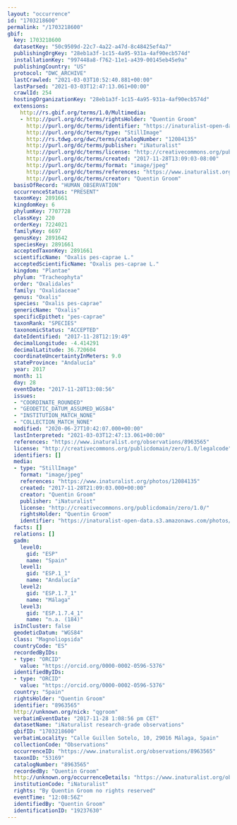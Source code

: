 ```yaml
---
layout: "occurrence"
id: "1703218600"
permalink: "/1703218600"
gbif:
  key: 1703218600
  datasetKey: "50c9509d-22c7-4a22-a47d-8c48425ef4a7"
  publishingOrgKey: "28eb1a3f-1c15-4a95-931a-4af90ecb574d"
  installationKey: "997448a8-f762-11e1-a439-00145eb45e9a"
  publishingCountry: "US"
  protocol: "DWC_ARCHIVE"
  lastCrawled: "2021-03-03T10:52:40.881+00:00"
  lastParsed: "2021-03-03T12:47:13.061+00:00"
  crawlId: 254
  hostingOrganizationKey: "28eb1a3f-1c15-4a95-931a-4af90ecb574d"
  extensions:
    http://rs.gbif.org/terms/1.0/Multimedia:
    - http://purl.org/dc/terms/rightsHolder: "Quentin Groom"
      http://purl.org/dc/terms/identifier: "https://inaturalist-open-data.s3.amazonaws.com/photos/12084135/original.jpeg?1511871592"
      http://purl.org/dc/terms/type: "StillImage"
      http://rs.tdwg.org/dwc/terms/catalogNumber: "12084135"
      http://purl.org/dc/terms/publisher: "iNaturalist"
      http://purl.org/dc/terms/license: "http://creativecommons.org/publicdomain/zero/1.0/"
      http://purl.org/dc/terms/created: "2017-11-28T13:09:03-08:00"
      http://purl.org/dc/terms/format: "image/jpeg"
      http://purl.org/dc/terms/references: "https://www.inaturalist.org/photos/12084135"
      http://purl.org/dc/terms/creator: "Quentin Groom"
  basisOfRecord: "HUMAN_OBSERVATION"
  occurrenceStatus: "PRESENT"
  taxonKey: 2891661
  kingdomKey: 6
  phylumKey: 7707728
  classKey: 220
  orderKey: 7224021
  familyKey: 6697
  genusKey: 2891642
  speciesKey: 2891661
  acceptedTaxonKey: 2891661
  scientificName: "Oxalis pes-caprae L."
  acceptedScientificName: "Oxalis pes-caprae L."
  kingdom: "Plantae"
  phylum: "Tracheophyta"
  order: "Oxalidales"
  family: "Oxalidaceae"
  genus: "Oxalis"
  species: "Oxalis pes-caprae"
  genericName: "Oxalis"
  specificEpithet: "pes-caprae"
  taxonRank: "SPECIES"
  taxonomicStatus: "ACCEPTED"
  dateIdentified: "2017-11-28T12:19:49"
  decimalLongitude: -4.414291
  decimalLatitude: 36.720604
  coordinateUncertaintyInMeters: 9.0
  stateProvince: "Andalucía"
  year: 2017
  month: 11
  day: 28
  eventDate: "2017-11-28T13:08:56"
  issues:
  - "COORDINATE_ROUNDED"
  - "GEODETIC_DATUM_ASSUMED_WGS84"
  - "INSTITUTION_MATCH_NONE"
  - "COLLECTION_MATCH_NONE"
  modified: "2020-06-27T10:42:07.000+00:00"
  lastInterpreted: "2021-03-03T12:47:13.061+00:00"
  references: "https://www.inaturalist.org/observations/8963565"
  license: "http://creativecommons.org/publicdomain/zero/1.0/legalcode"
  identifiers: []
  media:
  - type: "StillImage"
    format: "image/jpeg"
    references: "https://www.inaturalist.org/photos/12084135"
    created: "2017-11-28T21:09:03.000+00:00"
    creator: "Quentin Groom"
    publisher: "iNaturalist"
    license: "http://creativecommons.org/publicdomain/zero/1.0/"
    rightsHolder: "Quentin Groom"
    identifier: "https://inaturalist-open-data.s3.amazonaws.com/photos/12084135/original.jpeg?1511871592"
  facts: []
  relations: []
  gadm:
    level0:
      gid: "ESP"
      name: "Spain"
    level1:
      gid: "ESP.1_1"
      name: "Andalucía"
    level2:
      gid: "ESP.1.7_1"
      name: "Málaga"
    level3:
      gid: "ESP.1.7.4_1"
      name: "n.a. (184)"
  isInCluster: false
  geodeticDatum: "WGS84"
  class: "Magnoliopsida"
  countryCode: "ES"
  recordedByIDs:
  - type: "ORCID"
    value: "https://orcid.org/0000-0002-0596-5376"
  identifiedByIDs:
  - type: "ORCID"
    value: "https://orcid.org/0000-0002-0596-5376"
  country: "Spain"
  rightsHolder: "Quentin Groom"
  identifier: "8963565"
  http://unknown.org/nick: "qgroom"
  verbatimEventDate: "2017-11-28 1:08:56 pm CET"
  datasetName: "iNaturalist research-grade observations"
  gbifID: "1703218600"
  verbatimLocality: "Calle Guillen Sotelo, 10, 29016 Málaga, Spain"
  collectionCode: "Observations"
  occurrenceID: "https://www.inaturalist.org/observations/8963565"
  taxonID: "53169"
  catalogNumber: "8963565"
  recordedBy: "Quentin Groom"
  http://unknown.org/occurrenceDetails: "https://www.inaturalist.org/observations/8963565"
  institutionCode: "iNaturalist"
  rights: "By Quentin Groom no rights reserved"
  eventTime: "12:08:56Z"
  identifiedBy: "Quentin Groom"
  identificationID: "19237630"
---
```

